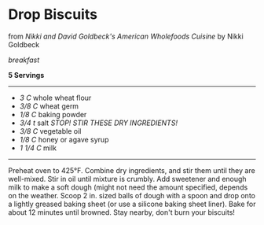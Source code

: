 # Drop Biscuits

from _Nikki and David Goldbeck's American Wholefoods Cuisine_ by Nikki Goldbeck

*breakfast*

**5 Servings**

---

- *3 C* whole wheat flour
- *3/8 C* wheat germ
- *1/8 C* baking powder
- *3/4 t* salt *STOP! STIR THESE DRY INGREDIENTS!*
- *3/8 C* vegetable oil
- *1/8 C* honey or agave syrup
- *1 1/4 C* milk

---

Preheat oven to 425°F. Combine dry ingredients, and stir them until they are
well-mixed. Stir in oil until mixture is crumbly. Add sweetener and enough milk 
to make a soft dough (might not need the  amount specified, depends on the
weather. Scoop 2 in. sized balls of dough with a spoon and drop onto a lightly
greased baking sheet (or use a silicone baking sheet liner). Bake for about 12
minutes until browned. Stay nearby, don't burn your biscuits!
